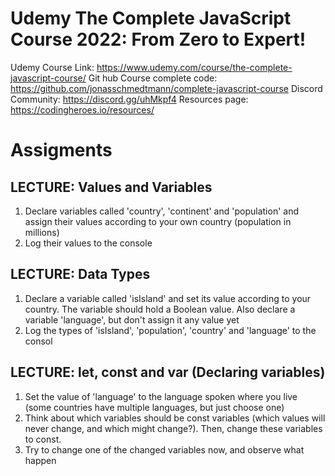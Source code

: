 # Udemy The Complete JavaScript Course 2022: From Zero to Expert!

Udemy Course Link: https://www.udemy.com/course/the-complete-javascript-course/
Git hub Course complete code: https://github.com/jonasschmedtmann/complete-javascript-course
Discord Community: https://discord.gg/uhMkpf4
Resources page: https://codingheroes.io/resources/

# Assigments

## LECTURE: Values and Variables
1. Declare variables called 'country', 'continent' and 'population' and 
assign their values according to your own country (population in millions)
2. Log their values to the console


## LECTURE: Data Types
1. Declare a variable called 'isIsland' and set its value according to your 
country. The variable should hold a Boolean value. Also declare a variable
'language', but don't assign it any value yet
2. Log the types of 'isIsland', 'population', 'country' and 'language'
to the consol

## LECTURE: let, const and var (Declaring variables)
1. Set the value of 'language' to the language spoken where you live (some 
countries have multiple languages, but just choose one)
2. Think about which variables should be const variables (which values will never 
change, and which might change?). Then, change these variables to const.
3. Try to change one of the changed variables now, and observe what happen